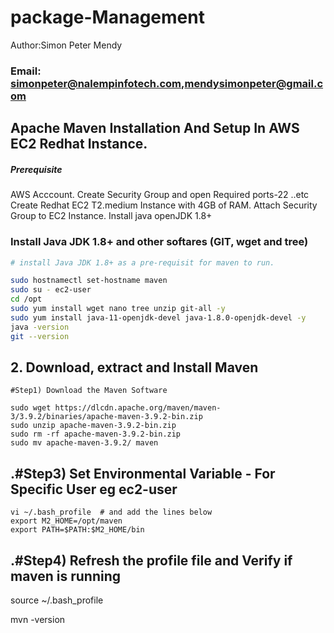 # package-Management
Author:Simon Peter Mendy
### **Email: simonpeter@nalempinfotech.com,mendysimonpeter@gmail.com**
## Apache Maven Installation And Setup In AWS EC2 Redhat Instance.
##### Prerequisite
AWS Acccount.
Create Security Group and open Required ports-22 ..etc
Create Redhat EC2 T2.medium Instance with 4GB of RAM.
Attach Security Group to EC2 Instance.
Install java openJDK 1.8+
### Install Java JDK 1.8+  and other softares (GIT, wget and tree)
``` sh
# install Java JDK 1.8+ as a pre-requisit for maven to run.

sudo hostnamectl set-hostname maven
sudo su - ec2-user
cd /opt
sudo yum install wget nano tree unzip git-all -y
sudo yum install java-11-openjdk-devel java-1.8.0-openjdk-devel -y
java -version
git --version
```
## 2. Download, extract and Install Maven
```
#Step1) Download the Maven Software

sudo wget https://dlcdn.apache.org/maven/maven-3/3.9.2/binaries/apache-maven-3.9.2-bin.zip
sudo unzip apache-maven-3.9.2-bin.zip
sudo rm -rf apache-maven-3.9.2-bin.zip
sudo mv apache-maven-3.9.2/ maven
```
## .#Step3) Set Environmental Variable  - For Specific User eg ec2-user
```
vi ~/.bash_profile  # and add the lines below
export M2_HOME=/opt/maven
export PATH=$PATH:$M2_HOME/bin
```
## .#Step4) Refresh the profile file and Verify if maven is running
source ~/.bash_profile

mvn -version
